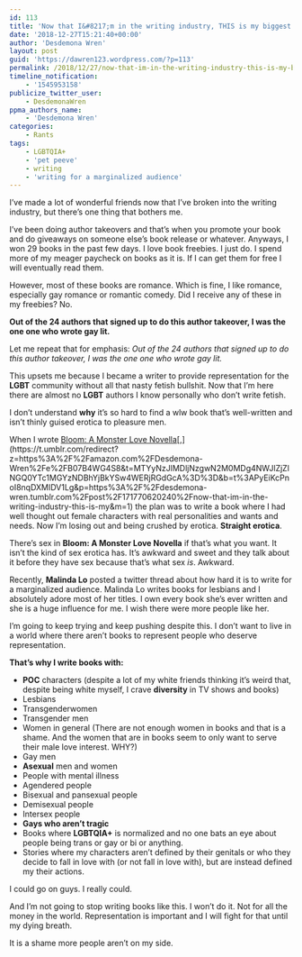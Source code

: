 ```yaml
---
id: 113
title: 'Now that I&#8217;m in the writing industry, THIS is my biggest pet peeve'
date: '2018-12-27T15:21:40+00:00'
author: 'Desdemona Wren'
layout: post
guid: 'https://dawren123.wordpress.com/?p=113'
permalink: /2018/12/27/now-that-im-in-the-writing-industry-this-is-my-biggest-pet-peeve/
timeline_notification:
    - '1545953158'
publicize_twitter_user:
    - DesdemonaWren
ppma_authors_name:
    - 'Desdemona Wren'
categories:
    - Rants
tags:
    - LGBTQIA+
    - 'pet peeve'
    - writing
    - 'writing for a marginalized audience'
---
```


I’ve made a lot of wonderful friends now that I’ve broken into the writing industry, but there’s one thing that bothers me.

I’ve been doing author takeovers and that’s when you promote your book and do giveaways on someone else’s book release or whatever. Anyways, I won 29 books in the past few days. I love book freebies. I just do. I spend more of my meager paycheck on books as it is. If I can get them for free I will eventually read them.

However, most of these books are romance. Which is fine, I like romance, especially gay romance or romantic comedy. Did I receive any of these in my freebies? No.

**Out of the 24 authors that signed up to do this author takeover, I was the one one who wrote gay lit.**

Let me repeat that for emphasis: *Out of the 24 authors that signed up to do this author takeover, I was the one one who wrote gay lit.*

This upsets me because I became a writer to provide representation for the **LGBT** community without all that nasty fetish bullshit. Now that I’m here there are almost no **LGBT** authors I know personally who don’t write fetish.

I don’t understand **why** it’s so hard to find a wlw book that’s well-written and isn’t thinly guised erotica to pleasure men.

When I wrote [Bloom: A Monster Love Novella](https://amazon.com/Bloom-Monster-Novella-Desdemona-Wren-ebook/dp/B07B4SLH9S/ref=la_B07B4WG4S8_1_1?)[,](https://t.umblr.com/redirect?z=https%3A%2F%2Famazon.com%2FDesdemona-Wren%2Fe%2FB07B4WG4S8&t=MTYyNzJlMDljNzgwN2M0MDg4NWJlZjZlNGQ0YTc1MGYzNDBhYjBkYSw4WERjRGdGcA%3D%3D&b=t%3APyEiKcPnoI8nqDXMIDV1Lg&p=https%3A%2F%2Fdesdemona-wren.tumblr.com%2Fpost%2F171770620240%2Fnow-that-im-in-the-writing-industry-this-is-my&m=1) the plan was to write a book where I had well thought out female characters with real personalities and wants and needs. Now I’m losing out and being crushed by erotica. **Straight erotica**.

There’s sex in **Bloom: A Monster Love Novella** if that’s what you want. It isn’t the kind of sex erotica has. It’s awkward and sweet and they talk about it before they have sex because that’s what sex *is*. Awkward.

Recently, **Malinda Lo** posted a twitter thread about how hard it is to write for a marginalized audience. Malinda Lo writes books for lesbians and I absolutely adore most of her titles. I own every book she’s ever written and she is a huge influence for me. I wish there were more people like her.

I’m going to keep trying and keep pushing despite this. I don’t want to live in a world where there aren’t books to represent people who deserve representation.

**That’s why I write books with:**

- **POC** characters (despite a lot of my white friends thinking it’s weird that, despite being white myself, I crave **diversity** in TV shows and books)
- Lesbians
- Transgenderwomen
- Transgender men
- Women in general (There are not enough women in books and that is a shame. And the women that are in books seem to only want to serve their male love interest. WHY?)
- Gay men
- **Asexual** men and women
- People with mental illness
- Agendered people
- Bisexual and pansexual people
- Demisexual people
- Intersex people
- **Gays who aren’t tragic**
- Books where **LGBTQIA+** is normalized and no one bats an eye about people being trans or gay or bi or anything.
- Stories where my characters aren’t defined by their genitals or who they decide to fall in love with (or not fall in love with), but are instead defined my their actions.

I could go on guys. I really could.

And I’m not going to stop writing books like this. I won’t do it. Not for all the money in the world. Representation is important and I will fight for that until my dying breath.

It is a shame more people aren’t on my side.